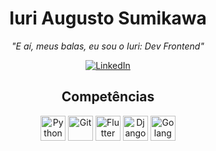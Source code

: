 <h1 align="center">Iuri Augusto Sumikawa</h1>

<p align="center">
  <em>"E aí, meus balas, eu sou o Iuri: Dev Frontend"</em>
</p>

<p align="center">
  <a href="https://www.linkedin.com/in/iuri-sumikawa-742179276/" target="_blank">
    <img src="https://img.shields.io/badge/LinkedIn-0077B5?logo=linkedin&logoColor=white&style=for-the-badge" alt="LinkedIn">
  </a>
</p>

<h2 align="center">Competências</h2>

<p align="center">
  <img src="https://cdn.jsdelivr.net/gh/devicons/devicon/icons/python/python-original.svg" height="40" width="40" alt="Python">
  <img src="https://cdn.jsdelivr.net/gh/devicons/devicon/icons/git/git-original.svg" height="40" width="40" alt="Git">
  <img src="https://cdn.jsdelivr.net/gh/devicons/devicon/icons/flutter/flutter-original.svg" height="40" width="40" alt="Flutter">
  <img src="https://cdn.jsdelivr.net/gh/devicons/devicon/icons/django/django-plain.svg" height="40" width="40" alt="Django Rest-Framework">
  <img src="https://cdn.jsdelivr.net/gh/devicons/devicon/icons/go/go-original.svg" height="40" width="40" alt="Golang">
</p>


<!--
**IuriSum/IuriSum** is a ✨ _special_ ✨ repository because its `README.md` (this file) appears on your GitHub profile.

Here are some ideas to get you started:

- 🔭 I’m currently working on ...
- 🌱 I’m currently learning ...
- 👯 I’m looking to collaborate on ...
- 🤔 I’m looking for help with ...
- 💬 Ask me about ...
- 📫 How to reach me: ...
- 😄 Pronouns: ...
- ⚡ Fun fact: ...
-->
